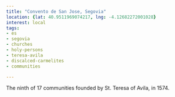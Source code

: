 ```yaml
---
title: "Convento de San Jose, Segovia"
location: {lat: 40.9511969074217, lng: -4.12682272001028}
interest: local
tags:
- es
- segovia
- churches
- holy-persons
- teresa-avila
- discalced-carmelites
- communities

---
```



The ninth of 17 communities founded by St. Teresa of Avila, in 1574.


